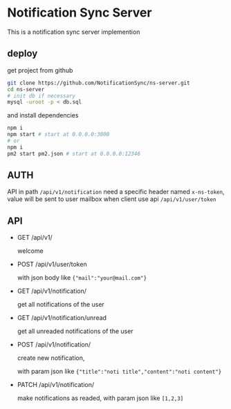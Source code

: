 # Notification Sync Server

This is a notification sync server implemention

## deploy

get project from github

```bash
git clone https://github.com/NotificationSync/ns-server.git
cd ns-server
# init db if necessary
mysql -uroot -p < db.sql
```

and install dependencies

```bash
npm i
npm start # start at 0.0.0.0:3000
# or
npm i
pm2 start pm2.json # start at 0.0.0.0:12346
```

## AUTH

API in path ```/api/v1/notification``` need a specific header named ```x-ns-token```, value will be sent to user mailbox when client use api ```/api/v1/user/token```

## API

* GET /api/v1/

  welcome

* POST /api/v1/user/token

  with json body like ```{"mail":"your@mail.com"}```

* GET /api/v1/notification/

  get all notifications of the user

* GET /api/v1/notification/unread

  get all unreaded notifications of the user

* POST /api/v1/notification/

    create new notification,

    with param json like ```{"title":"noti title","content":"noti content"}```

* PATCH /api/v1/notification/

  make notifications as readed, with param json like ```[1,2,3]```
